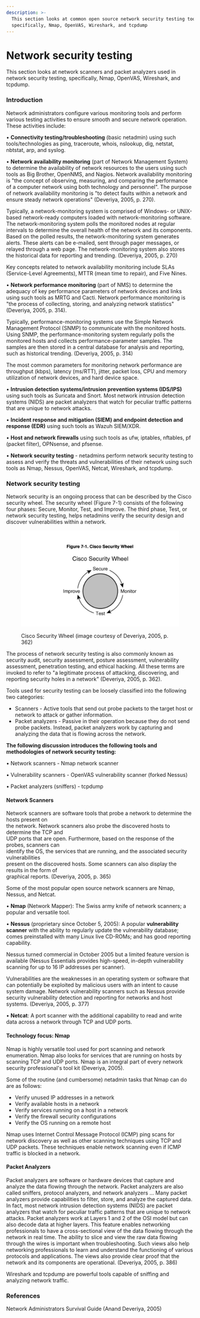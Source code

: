 ```yaml
---
description: >-
  This section looks at common open source network security testing tools,
  specifically, Nmap, OpenVAS, Wireshark, and tcpdump
---
```


# Network security testing

This section looks at network scanners and packet analyzers used in network security testing, specifically, Nmap, OpenVAS, Wireshark, and tcpdump.

### Introduction

Network administrators configure various monitoring tools and perform various testing activities to ensure smooth and secure network operation. These activities include:

• **Connectivity testing/troubleshooting** (basic netadmin) using such tools/technologies as ping, traceroute, whois, nslookup, dig, netstat, nbtstat, arp, and syslog.

• **Network availability monitoring** (part of Network Management System) to determine the availability of network resources to the users using such tools as Big Brother, OpenNMS, and Nagios. Network availability monitoring is "the concept of observing, measuring, and comparing the performance of a computer network using both technology and personnel". The purpose of network availability monitoring is "to detect faults within a network and ensure steady network operations" (Deveriya, 2005, p. 270).

Typically, a network-monitoring system is comprised of Windows- or UNIX-based network-ready computers loaded with network-monitoring software. The network-monitoring system polls the monitored nodes at regular intervals to determine the overall health of the network and its components. Based on the polled results, the network-monitoring system generates alerts. These alerts can be e-mailed, sent through pager messages, or relayed through a web page. The network-monitoring system also stores the historical data for reporting and trending. (Deveriya, 2005, p. 270)

Key concepts related to network availability monitoring include SLAs (Service-Level Agreements), MTTR (mean time to repair), and Five Nines.

• **Network performance monitoring** (part of NMS) to determine the adequacy of key performance parameters of network devices and links using such tools as MRTG and Cacti. Network performance monitoring is "the process of collecting, storing, and analyzing network statistics" (Deveriya, 2005, p. 314).&#x20;

Typically, performance-monitoring systems use the Simple Network Management Protocol (SNMP) to communicate with the monitored hosts. Using SNMP, the performance-monitoring system regularly polls the monitored hosts and collects performance-parameter samples. The samples are then stored in a central database for analysis and reporting, such as historical trending. (Deveriya, 2005, p. 314)

The most common parameters for monitoring network performance are throughput (kbps), latency (ms/RTT), jitter, packet loss, CPU and memory utilization of network devices, and hard device space.

• **Intrusion detection systems/intrusion prevention systems (IDS/IPS)** using such tools as Suricata and Snort. Most network intrusion detection systems (NIDS) are packet analyzers that watch for peculiar traffic patterns that are unique to network attacks.

• **Incident response and mitigation (SIEM) and endpoint detection and response (EDR)** using such tools as Wazuh SIEM/XDR.

• **Host and network firewalls** using such tools as ufw, iptables, nftables, pf (packet filter), OPNsense, and pfsense.

• **Network security testing** - netadmins perform network security testing to assess and verify the threats and vulnerabilities of their network using such tools as Nmap, Nessus, OpenVAS, Netcat, Wireshark, and tcpdump.

### Network security testing

Network security is an ongoing process that can be described by the Cisco security wheel. The security wheel (Figure 7-1) consists of the following four phases: Secure, Monitor, Test, and Improve. The third phase, Test, or network security testing, helps netadmins verify the security design and\
discover vulnerabilities within a network.

<figure><img src="../../.gitbook/assets/image (15).png" alt=""><figcaption><p>Cisco Security Wheel (image courtesy of Deveriya, 2005, p. 362)</p></figcaption></figure>

The process of network security testing is also commonly known as security audit, security assessment, posture assessment, vulnerability assessment, penetration testing, and ethical hacking. All these terms are invoked to refer to "a legitimate process of attacking, discovering, and reporting security holes in a network" (Deveriya, 2005, p. 362).

Tools used for security testing can be loosely classified into the following two categories:

* Scanners - Active tools that send out probe packets to the target host or network to attack or gather information.
* Packet analyzers - Passive in their operation because they do not send probe packets. Instead, packet analyzers work by capturing and analyzing the data that is flowing across the network.

**The following discussion introduces the following tools and methodologies of network security testing:**

• Network scanners - Nmap network scanner

• Vulnerability scanners - OpenVAS vulnerability scanner (forked Nessus)

• Packet analyzers (sniffers) - tcpdump

#### Network Scanners

Network scanners are software tools that probe a network to determine the hosts present on\
the network. Network scanners also probe the discovered hosts to determine the TCP and\
UDP ports that are open. Furthermore, based on the response of the probes, scanners can\
identify the OS, the services that are running, and the associated security vulnerabilities\
present on the discovered hosts. Some scanners can also display the results in the form of\
graphical reports. (Deveriya, 2005, p. 365)

Some of the most popular open source network scanners are Nmap, Nessus, and Netcat.

• **Nmap** (Network Mapper): The Swiss army knife of network scanners; a popular and versatile tool.

• **Nessus** (proprietary since October 5, 2005): A popular **vulnerability scanner** with the ability to regularly update the vulnerability database; comes preinstalled with many Linux live CD-ROMs; and has good reporting capability.&#x20;

Nessus turned commercial in October 2005 but a limited feature version is available (Nessus Essentials provides high-speed, in-depth vulnerability scanning for up to 16 IP addresses per scanner).

Vulnerabilities are the weaknesses in an operating system or software that can potentially be exploited by malicious users with an intent to cause system damage. Network vulnerability scanners such as Nessus provide security vulnerability detection and reporting for networks and host systems. (Deveriya, 2005, p. 377)

• **Netcat**: A port scanner with the additional capability to read and write data across a network through TCP and UDP ports.

#### Technology focus: Nmap

Nmap is highly versatile tool used for port scanning and network enumeration. Nmap also looks for services that are running on hosts by scanning TCP and UDP ports. Nmap is an integral part of every network security professional's tool kit (Deveriya, 2005).

Some of the routine (and cumbersome) netadmin tasks that Nmap can do are as follows:

* Verify unused IP addresses in a network&#x20;
* Verify available hosts in a network&#x20;
* Verify services running on a host in a network&#x20;
* Verify the firewall security configurations&#x20;
* Verify the OS running on a remote host&#x20;

Nmap uses Internet Control Message Protocol (ICMP) ping scans for network discovery as well as other scanning techniques using TCP and UDP packets. These techniques enable network scanning even if ICMP traffic is blocked in a network.

#### Packet Analyzers

Packet analyzers are software or hardware devices that capture and analyze the data flowing through the network. Packet analyzers are also called sniffers, protocol analyzers, and network analyzers … Many packet analyzers provide capabilities to filter, store, and analyze the captured data. In fact, most network intrusion detection systems (NIDS) are packet analyzers that watch for peculiar traffic patterns that are unique to network attacks. Packet analyzers work at Layers 1 and 2 of the OSI model but can also decode data at higher layers. This feature enables networking professionals to have a cross-sectional view of the data flowing through the network in real time. The ability to slice and view the raw data flowing through the wires is important when troubleshooting. Such views also help networking professionals to learn and understand the functioning of various protocols and applications. The views also provide clear proof that the network and its components are operational. (Deveriya, 2005, p. 386)

Wireshark and tcpdump are powerful tools capable of sniffing and analyzing network traffic.

### References

Network Administrators Survival Guide (Anand Deveriya, 2005)
